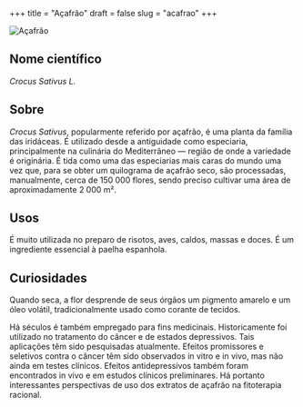 +++
title = "Açafrão"
draft = false
slug = "acafrao"
+++

![Açafrão](/images/acafrao.png)

## Nome científico

*Crocus Sativus L.*

## Sobre

*Crocus Sativus*, popularmente referido por açafrão, é uma planta da família das iridáceas. É utilizado desde a
antiguidade como especiaria, principalmente na culinária do Mediterrâneo — região de onde a variedade é originária.
É tida como uma das especiarias mais caras do mundo uma vez que, para se obter um quilograma de açafrão seco, são
processadas, manualmente, cerca de 150 000 flores, sendo preciso cultivar uma área de aproximadamente 2 000 m².

## Usos

É muito utilizada no preparo de risotos, aves, caldos, massas e doces. É um ingrediente essencial à paelha espanhola.

## Curiosidades

Quando seca, a flor desprende de seus órgãos um pigmento amarelo e um óleo volátil, tradicionalmente usado como corante
de tecidos.

Há séculos é também empregado para fins medicinais. Historicamente foi utilizado no tratamento do câncer e de estados
depressivos. Tais aplicações têm sido pesquisadas atualmente. Efeitos promissores e seletivos contra o câncer têm sido
observados in vitro e in vivo, mas não ainda em testes clínicos. Efeitos antidepressivos também foram encontrados in
vivo e em estudos clínicos preliminares. Há portanto interessantes perspectivas de uso dos extratos de açafrão na
fitoterapia racional.
